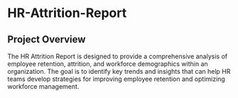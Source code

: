 # HR-Attrition-Report


## Project Overview
The HR Attrition Report is designed to provide a comprehensive analysis of employee retention, attrition, and workforce demographics within an organization. The goal is to identify key trends and insights that can help HR teams develop strategies for improving employee retention and optimizing workforce management.


